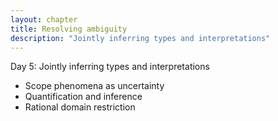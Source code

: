 ```yaml
---
layout: chapter
title: Resolving ambiguity
description: "Jointly inferring types and interpretations"
---
```


Day 5: Jointly inferring types and interpretations

  - Scope phenomena as uncertainty
  - Quantification and inference
  - Rational domain restriction
